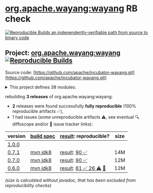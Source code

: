 [org.apache.wayang:wayang](https://central.sonatype.com/artifact/org.apache.wayang/wayang/versions) RB check
=======

[![Reproducible Builds](https://reproducible-builds.org/images/logos/rb.svg) an independently-verifiable path from source to binary code](https://reproducible-builds.org/)

## Project: [org.apache.wayang:wayang](https://central.sonatype.com/artifact/org.apache.wayang/wayang/versions) [![Reproducible Builds](https://img.shields.io/endpoint?url=https://raw.githubusercontent.com/jvm-repo-rebuild/reproducible-central/master/content/org/apache/wayang/badge.json)](https://github.com/jvm-repo-rebuild/reproducible-central/blob/master/content/org/apache/wayang/README.md)

Source code: [https://github.com/apache/incubator-wayang.git](https://github.com/apache/incubator-wayang.git)

<details><summary>This project defines 38 modules:</summary>

* [org.apache.wayang:wayang](https://central.sonatype.com/artifact/org.apache.wayang/wayang/overview)
* [org.apache.wayang:wayang-api](https://central.sonatype.com/artifact/org.apache.wayang/wayang-api/overview)
* [org.apache.wayang:wayang-api-python](https://central.sonatype.com/artifact/org.apache.wayang/wayang-api-python/overview)
* [org.apache.wayang:wayang-api-scala-java](https://central.sonatype.com/artifact/org.apache.wayang/wayang-api-scala-java/overview)
* [org.apache.wayang:wayang-api-scala-java_2.11](https://central.sonatype.com/artifact/org.apache.wayang/wayang-api-scala-java_2.11/overview)
* [org.apache.wayang:wayang-api-scala-java_2.12](https://central.sonatype.com/artifact/org.apache.wayang/wayang-api-scala-java_2.12/overview)
* [org.apache.wayang:wayang-api-sql](https://central.sonatype.com/artifact/org.apache.wayang/wayang-api-sql/overview)
* [org.apache.wayang:wayang-basic](https://central.sonatype.com/artifact/org.apache.wayang/wayang-basic/overview)
* [org.apache.wayang:wayang-benchmark](https://central.sonatype.com/artifact/org.apache.wayang/wayang-benchmark/overview)
* [org.apache.wayang:wayang-benchmark_2.11](https://central.sonatype.com/artifact/org.apache.wayang/wayang-benchmark_2.11/overview)
* [org.apache.wayang:wayang-benchmark_2.12](https://central.sonatype.com/artifact/org.apache.wayang/wayang-benchmark_2.12/overview)
* [org.apache.wayang:wayang-commons](https://central.sonatype.com/artifact/org.apache.wayang/wayang-commons/overview)
* [org.apache.wayang:wayang-core](https://central.sonatype.com/artifact/org.apache.wayang/wayang-core/overview)
* [org.apache.wayang:wayang-flink](https://central.sonatype.com/artifact/org.apache.wayang/wayang-flink/overview)
* [org.apache.wayang:wayang-flink_2.11](https://central.sonatype.com/artifact/org.apache.wayang/wayang-flink_2.11/overview)
* [org.apache.wayang:wayang-flink_2.12](https://central.sonatype.com/artifact/org.apache.wayang/wayang-flink_2.12/overview)
* [org.apache.wayang:wayang-giraph](https://central.sonatype.com/artifact/org.apache.wayang/wayang-giraph/overview)
* [org.apache.wayang:wayang-graphchi_2.11](https://central.sonatype.com/artifact/org.apache.wayang/wayang-graphchi_2.11/overview)
* [org.apache.wayang:wayang-iejoin](https://central.sonatype.com/artifact/org.apache.wayang/wayang-iejoin/overview)
* [org.apache.wayang:wayang-iejoin_2.11](https://central.sonatype.com/artifact/org.apache.wayang/wayang-iejoin_2.11/overview)
* [org.apache.wayang:wayang-iejoin_2.12](https://central.sonatype.com/artifact/org.apache.wayang/wayang-iejoin_2.12/overview)
* [org.apache.wayang:wayang-java](https://central.sonatype.com/artifact/org.apache.wayang/wayang-java/overview)
* [org.apache.wayang:wayang-jdbc-template](https://central.sonatype.com/artifact/org.apache.wayang/wayang-jdbc-template/overview)
* [org.apache.wayang:wayang-platforms](https://central.sonatype.com/artifact/org.apache.wayang/wayang-platforms/overview)
* [org.apache.wayang:wayang-plugins](https://central.sonatype.com/artifact/org.apache.wayang/wayang-plugins/overview)
* [org.apache.wayang:wayang-postgres](https://central.sonatype.com/artifact/org.apache.wayang/wayang-postgres/overview)
* [org.apache.wayang:wayang-profiler](https://central.sonatype.com/artifact/org.apache.wayang/wayang-profiler/overview)
* [org.apache.wayang:wayang-profiler_2.11](https://central.sonatype.com/artifact/org.apache.wayang/wayang-profiler_2.11/overview)
* [org.apache.wayang:wayang-profiler_2.12](https://central.sonatype.com/artifact/org.apache.wayang/wayang-profiler_2.12/overview)
* [org.apache.wayang:wayang-resources](https://central.sonatype.com/artifact/org.apache.wayang/wayang-resources/overview)
* [org.apache.wayang:wayang-spark](https://central.sonatype.com/artifact/org.apache.wayang/wayang-spark/overview)
* [org.apache.wayang:wayang-spark_2.11](https://central.sonatype.com/artifact/org.apache.wayang/wayang-spark_2.11/overview)
* [org.apache.wayang:wayang-spark_2.12](https://central.sonatype.com/artifact/org.apache.wayang/wayang-spark_2.12/overview)
* [org.apache.wayang:wayang-sqlite3](https://central.sonatype.com/artifact/org.apache.wayang/wayang-sqlite3/overview)
* [org.apache.wayang:wayang-tests-integration](https://central.sonatype.com/artifact/org.apache.wayang/wayang-tests-integration/overview)
* [org.apache.wayang:wayang-tests-integration_2.11](https://central.sonatype.com/artifact/org.apache.wayang/wayang-tests-integration_2.11/overview)
* [org.apache.wayang:wayang-tests-integration_2.12](https://central.sonatype.com/artifact/org.apache.wayang/wayang-tests-integration_2.12/overview)
* [org.apache.wayang:wayang-utils-profile-db](https://central.sonatype.com/artifact/org.apache.wayang/wayang-utils-profile-db/overview)
</details>

rebuilding **3 releases** of org.apache.wayang:wayang:
- **2** releases were found successfully **fully reproducible** (100% reproducible artifacts :white_check_mark:),
- 1 had issues (some unreproducible artifacts :warning:, see eventual :mag: diffoscope and/or :memo: issue tracker links):

| version | [build spec](/BUILDSPEC.md) | [result](https://reproducible-builds.org/docs/jvm/): reproducible? | size |
| -- | --------- | ------ | -- |
| [1.0.0](https://central.sonatype.com/artifact/org.apache.wayang/wayang/1.0.0/pom) | | | |
| [0.7.1](https://central.sonatype.com/artifact/org.apache.wayang/wayang/0.7.1/pom) | [mvn jdk8](wayang-0.7.1.buildspec) | [result](wayang-0.7.1.buildinfo): [90 :white_check_mark: ](wayang-0.7.1.buildcompare) | 14M |
| [0.7.0](https://central.sonatype.com/artifact/org.apache.wayang/wayang/0.7.0/pom) | [mvn jdk8](wayang-0.7.0.buildspec) | [result](wayang-0.7.0.buildinfo): [90 :white_check_mark: ](wayang-0.7.0.buildcompare) | 12M |
| [0.6.0](https://central.sonatype.com/artifact/org.apache.wayang/wayang/0.6.0/pom) | [mvn jdk8](wayang-0.6.0.buildspec) | [result](wayang-0.6.0.buildinfo): [61 :white_check_mark:  26 :warning:](wayang-0.6.0.buildcompare) [:memo:](https://github.com/apache/incubator-wayang/pull/77) | 12M |

<i>(size is calculated without javadoc, that has been excluded from reproducibility checks)</i>
